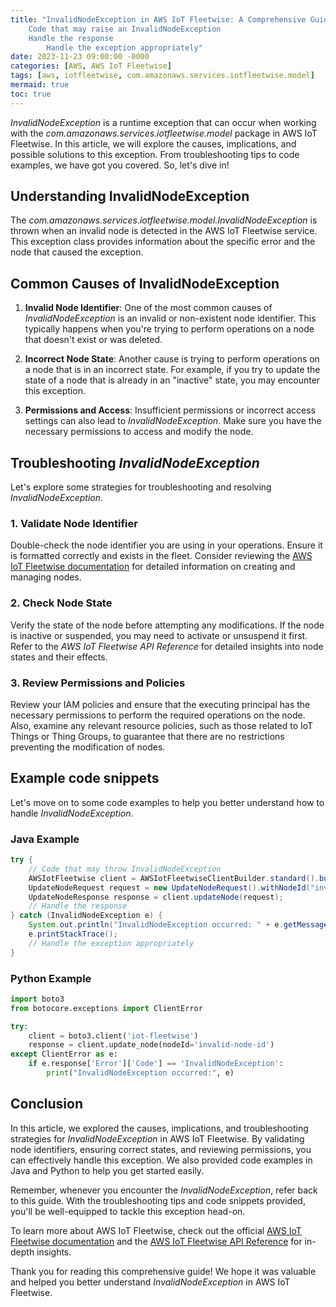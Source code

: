 ```yaml
---
title: "InvalidNodeException in AWS IoT Fleetwise: A Comprehensive Guide
    Code that may raise an InvalidNodeException
    Handle the response
        Handle the exception appropriately"
date: 2023-11-23 09:00:00 -0000
categories: [AWS, AWS IoT Fleetwise]
tags: [aws, iotfleetwise, com.amazonaws.services.iotfleetwise.model]
mermaid: true
toc: true
---
```



*InvalidNodeException* is a runtime exception that can occur when working with the *com.amazonaws.services.iotfleetwise.model* package in AWS IoT Fleetwise. In this article, we will explore the causes, implications, and possible solutions to this exception. From troubleshooting tips to code examples, we have got you covered. So, let's dive in!

## Understanding InvalidNodeException

The *com.amazonaws.services.iotfleetwise.model.InvalidNodeException* is thrown when an invalid node is detected in the AWS IoT Fleetwise service. This exception class provides information about the specific error and the node that caused the exception.

## Common Causes of InvalidNodeException

1. **Invalid Node Identifier**: One of the most common causes of *InvalidNodeException* is an invalid or non-existent node identifier. This typically happens when you're trying to perform operations on a node that doesn't exist or was deleted.

2. **Incorrect Node State**: Another cause is trying to perform operations on a node that is in an incorrect state. For example, if you try to update the state of a node that is already in an "inactive" state, you may encounter this exception.

3. **Permissions and Access**: Insufficient permissions or incorrect access settings can also lead to *InvalidNodeException*. Make sure you have the necessary permissions to access and modify the node.

## Troubleshooting *InvalidNodeException*

Let's explore some strategies for troubleshooting and resolving *InvalidNodeException*.

### 1. Validate Node Identifier

Double-check the node identifier you are using in your operations. Ensure it is formatted correctly and exists in the fleet. Consider reviewing the [AWS IoT Fleetwise documentation](https://docs.aws.amazon.com/iot/latest/developerguide/API_CreateNode.html) for detailed information on creating and managing nodes.

### 2. Check Node State

Verify the state of the node before attempting any modifications. If the node is inactive or suspended, you may need to activate or unsuspend it first. Refer to the *AWS IoT Fleetwise API Reference* for detailed insights into node states and their effects.

### 3. Review Permissions and Policies

Review your IAM policies and ensure that the executing principal has the necessary permissions to perform the required operations on the node. Also, examine any relevant resource policies, such as those related to IoT Things or Thing Groups, to guarantee that there are no restrictions preventing the modification of nodes.

## Example code snippets

Let's move on to some code examples to help you better understand how to handle *InvalidNodeException*.

### Java Example

```java
try {
    // Code that may throw InvalidNodeException
    AWSIotFleetwise client = AWSIotFleetwiseClientBuilder.standard().build();
    UpdateNodeRequest request = new UpdateNodeRequest().withNodeId("invalid-node-id");
    UpdateNodeResponse response = client.updateNode(request);
    // Handle the response
} catch (InvalidNodeException e) {
    System.out.println("InvalidNodeException occurred: " + e.getMessage());
    e.printStackTrace();
    // Handle the exception appropriately
}
```

### Python Example

```python
import boto3
from botocore.exceptions import ClientError

try:
    client = boto3.client('iot-fleetwise')
    response = client.update_node(nodeId='invalid-node-id')
except ClientError as e:
    if e.response['Error']['Code'] == 'InvalidNodeException':
        print("InvalidNodeException occurred:", e)
```

## Conclusion

In this article, we explored the causes, implications, and troubleshooting strategies for *InvalidNodeException* in AWS IoT Fleetwise. By validating node identifiers, ensuring correct states, and reviewing permissions, you can effectively handle this exception. We also provided code examples in Java and Python to help you get started easily.

Remember, whenever you encounter the *InvalidNodeException*, refer back to this guide. With the troubleshooting tips and code snippets provided, you'll be well-equipped to tackle this exception head-on.

To learn more about AWS IoT Fleetwise, check out the official [AWS IoT Fleetwise documentation](https://docs.aws.amazon.com/iot/latest/developerguide/API_CreateNode.html) and the [AWS IoT Fleetwise API Reference](https://docs.aws.amazon.com/iotfleetwise/latest/APIReference/) for in-depth insights.

Thank you for reading this comprehensive guide! We hope it was valuable and helped you better understand *InvalidNodeException* in AWS IoT Fleetwise.